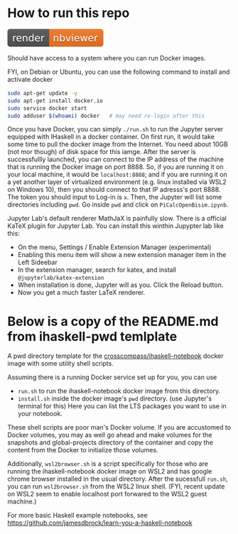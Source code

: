 # How to run this repo

<!-- [![Binder](https://mybinder.org/badge_logo.svg)](https://mybinder.org/v2/gh/kyagrd/ihaskell-picalc/master?urlpath=lab) -->
[![NBviewer](./nbviewer_badge.svg)](https://nbviewer.jupyter.org/github/kyagrd/ihaskell-picalc/tree/master/)


Should have access to a system where you can run Docker images.

FYI, on Debian or Ubuntu, you can use the following command to install and activate docker
```bash
sudo apt-get update -y
sudo apt-get install docker.io
sudo service docker start
sudo adduser $(whoami) docker   # may need re-login after this
```

Once you have Docker, you can simply `./run.sh` to run the Jupyter server equipped with IHaskell in a docker container.
On first run, it would take some time to pull the docker image from the Internet. You need about 10GB (not mor though) of disk space for this iamge. After the server is successfullly launched, you can connect to the IP address of the machine that is running the Docker image on port 8888. So, if you are running it on your local machine, it would be `localhost:8888`; and if you are running it on a yet another layer of virtualized environment (e.g. linux installed via WSL2 on Windows 10), then you should connect to that IP adresss's port 8888. The token you should input to Log-in is `x`. Then, the Jupyter will list some directories including `pwd`. Go inside `pwd` and click on `PiCalcOpenBisim.ipynb`.

Jupyter Lab's default renderer MathJaX is painfully slow. There is a official KaTeX plugin for Jupyter Lab.
You can install this winthin Jupypter lab like this:
  * On the menu, Settings / Enable Extension Manager (experimental)
  * Enabling this menu item will show a new extension manager item in the Left Sideebar
  * In the extension manager, search for katex, and install `@jupyterlab/katex-extension`
  * When installation is done, Jupyter will as you. Click the Reload button.
  * Now you get a much faster LaTeX renderer.

# Below is a copy of the README.md from ihaskell-pwd temlplate
A pwd directory template for the [crosscompass/ihaskell-notebook](https://github.com/jamesdbrock/ihaskell-notebook) docker image
with some utility shell scripts.

Assuming there is a running Docker service set up for you, you can use
  * `run.sh` to run the ihaskell-notebook docker image from this directory.
  * `install.sh` inside the docker image's `pwd` directory. (use Jupyter's terminal for this) Here you can list the LTS packages you want to use in your notebook.

These shell scripts are poor man's Docker volume. If you are accustomed to Docker volumes, you may as well go ahead and make volumes for the snapshots and global-projects directory of the container and copy the content from the Docker to initialize those volumes.

Additionally, `wsl2browser.sh` is a script specifically for those who are running the ihaskell-notebook docker image on WSL2 and has google chrome browser installed in the usual directory. After the sucessfull `run.sh`, you can run `wsl2browser.sh` from the WSL2 linux shell. (FYI, recent update on WSL2 seem to enable localhost port forwared to the WSL2 guest machine.)

For more basic Haskell example notebooks, see https://github.com/jamesdbrock/learn-you-a-haskell-notebook
